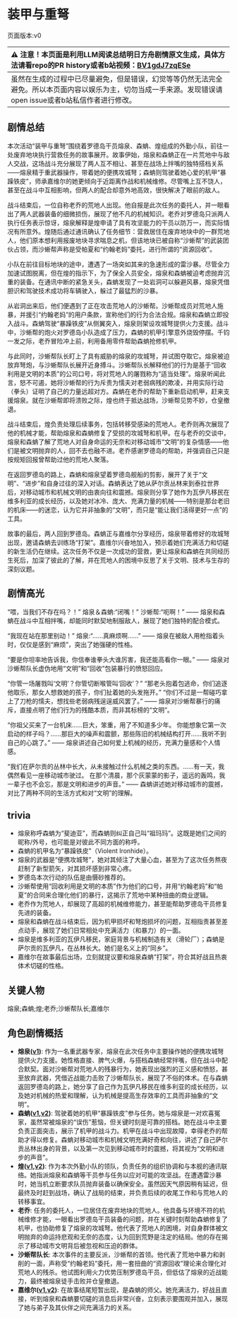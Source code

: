 # 装甲与重弩
页面版本:v0
 

| :warning: 注意！本页面是利用LLM阅读总结明日方舟剧情原文生成，具体方法请看repo的PR history或者b站视频：[BV1gdJ7zqESe](https://www.bilibili.com/video/BV1gdJ7zqESe/)         |
|:----------------------------|
| 虽然在生成的过程中已尽量避免，但是错误，幻觉等等仍然无法完全避免。所以本页面内容以娱乐为主，切勿当成一手来源。发现错误请open issue或者b站私信作者进行修改。|



## 剧情总结
本次活动“装甲与重弩”围绕着罗德岛干员熔泉、森蚺、煌组成的外勤小队，前往一处废弃地块执行营救任务的故事展开。故事伊始，熔泉和森蚺正在一片荒地中与敌人交战，这场战斗充分展现了两人互不相让、甚至在战场上拌嘴的独特搭档关系——熔泉精于重武器操作，带着她的便携攻城弩；森蚺则驾驶着她心爱的机甲“暴躁铁皮”，师承嘉维尔的她更倾向于近距离作战和机械维修。尽管嘴上互不饶人，甚至在战斗中互相影响，但两人的配合却意外地高效，很快解决了眼前的敌人。

战斗结束后，一位自称老乔的荒地人出现。他自报是此次任务的委托人，并一眼看出了两人武器装备的细微损伤，展现了他不凡的机械知识。老乔对罗德岛只派两人执行任务表示惊讶，熔泉解释是煌申请了具有攻坚能力的干员以防万一，而实际情况有所意外。煌随后通过通讯确认了任务细节：营救居住在废弃地块中的一群荒地人，他们原本想利用报废地块寻求喘息之机，但该地块已被自称“沙蜥帮”的武装团伙占领，而沙蜥帮声称是受帕夏和“约翰老妈”委托，进行所谓的“资源回收”。

小队在前往目标地块的途中，遭遇了一场突如其来的急速形成的雷沙暴。尽管全力加速试图脱离，但在煌的指示下，为了保全人员安全，熔泉和森蚺被迫考虑抛弃沉重的装备。在通讯中断的紧急关头，森蚺发现了一处岩洞可以躲避风暴，熔泉凭借胆识和驾驶技术成功将车辆驶入，躲过了最猛烈的沙暴。

从岩洞出来后，他们便遇到了正在攻击荒地人的沙蜥帮。沙蜥帮成员对荒地人施暴，并援引“约翰老妈”的用户条款，宣称他们的行为合法合规。熔泉和森蚺立即投入战斗。森蚺驾驶“暴躁铁皮”从侧翼突入，熔泉则架设攻城弩提供火力支援。战斗中，沙蜥帮的炮火对罗德岛小队造成了压力，森蚺的机甲引擎意外烧毁停摆。千钧一发之际，老乔冒险冲上前，利用备用零件帮助森蚺抢修机甲。

与此同时，沙蜥帮队长盯上了具有威胁的熔泉的攻城弩，并试图夺取它。熔泉被迫放弃弩炮，与沙蜥帮队长展开近身搏斗。沙蜥帮队长解释他们的行为是基于“回收利用是文明的本质”的公司口号，将对荒地人的屠戮称为“适当处理”。熔泉听闻此言，怒不可遏，她将沙蜥帮的行为斥责为懦夫对老弱病残的欺凌，并用实际行动（拳头）证明了自己的力量远超对方。森蚺在老乔的帮助下重新启动机甲，赶来支援熔泉。就在沙蜥帮即将溃败之际，煌也终于抵达战场，沙蜥帮见势不妙，仓皇撤退。

战斗结束后，煌负责处理后续事务，包括转移受感染的荒地人。老乔则再次展现了他的机械才能，帮助熔泉和森蚺修复了受损的攻城弩和机甲。在与老乔的交谈中，熔泉和森蚺了解了荒地人对自身命运的无奈和对移动城市“文明”的复杂情感——他们是被文明抛弃的人，回不去也融不进。老乔感谢罗德岛的帮助，并强调自己只是按规矩回报曾帮助过他的荒地人聚落。

在返回罗德岛的路上，森蚺和熔泉望着罗德岛舰船的剪影，展开了关于“文明”、“进步”和自身过往的深入对话。森蚺表达了她从萨尔贡丛林来到泰拉世界后，对移动城市和机械文明的由衷向往和震撼。熔泉则分享了她作为瓦伊凡移民在维多利亚的成长经历，以及她对冰冷、庞大、充满力量的机械——特别是那台老旧的机床——的迷恋，认为它并非抽象的“文明”，而只是“能让我们活得更好一点”的工具。

故事的最后，两人回到罗德岛。森蚺正与嘉维尔分享经历，熔泉带着修好的攻城弩出现，邀请森蚺去训练场“打架”。嘉维尔兴奋地加入，预示着她们充满活力和切磋的新生活仍在继续。这次任务不仅是一次成功的营救，更让熔泉和森蚺在共同经历生死后，加深了彼此的了解，并在荒地人的困境中反思了关于文明、技术与生存的深刻议题。
## 剧情高光
“喂，当我们不存在吗？！”
熔泉＆森蚺:“闭嘴！”
沙蜥帮:“呃啊！”
—— 熔泉和森蚺在战斗中互相拌嘴，却能同时默契地制服敌人，展现了她们独特的配合模式。

“我现在站在那里别动！”
熔泉:“......真麻烦啊......”
—— 熔泉在被敌人用枪指着头时，仅仅是感到“麻烦”，突出了她强硬的性格。

“要是你坦率地告诉我，你信奉谁拳头大谁厉害，我还能高看你一眼。”
—— 熔泉对沙蜥帮队长虚伪地用“文明”和“回收”包装暴行的愤怒回应。

“你管一场屠戮叫‘文明’？你管切断喉管叫‘回收’？”
“那老头抱着包逃命，你们追逐他取乐，那女人想救她的孩子，你们扯着她的头发拖开。”
“你们不过是一帮碰巧拿上了刀枪的懦夫，想找些老弱病残逞逞威风罢了。”
—— 熔泉对沙蜥帮暴行的痛斥，直接点明了他们行为的残酷本质，而非其标榜的“文明”。

“你祖父买来了一台机床......巨大，笨重，用了不知道多少年。 你能想象它第一次启动的样子吗？......那巨大的噪声和震颤，那些陈旧的机械结构打开......我听不到自己的心跳了。”
—— 熔泉讲述自己如何爱上机械的经历，充满力量感和个人情感。

“我们在萨尔贡的丛林中长大，从未接触过什么机械之类的东西。......有一天，我偶然看见一座移动城市驶过。 在那个清晨，那个灰蒙蒙的影子，遥远的轰鸣，我一辈子也不会忘，那是文明和进步的声音。”
—— 森蚺讲述她对移动城市的震撼，对比了两种不同的生活方式和对“文明”的理解。
## trivia
*   熔泉称呼森蚺为“斐迪亚”，而森蚺则纠正自己叫“祖玛玛”。这既是她们之间的昵称/外号，也可能是对彼此不同方面的称呼。
*   森蚺的机甲名为“暴躁铁皮”（Violent Ironhide）。
*   熔泉的武器是“便携攻城弩”，她对其倾注了大量心血，甚至为了这次任务熬夜赶制了新型箭矢，对其损坏感到非常心疼。
*   罗德岛本次行动的队伍是由慑砂推荐的。
*   沙蜥帮使用“回收利用是文明的本质”作为他们的口号，并用“约翰老妈”和“帕夏”的合同来合理化他们的暴行，这揭示了荒地中某种扭曲的商业逻辑。
*   老乔作为荒地人，却展现了高超的机械维修能力，甚至能帮助罗德岛干员修复先进的装备。
*   熔泉和森蚺在战斗结束后，因为机甲损坏和弩炮损坏的问题，互相指责甚至差点动手，展现了她们日常相处中充满活力（和暴力）的一面。
*   熔泉是维多利亚的瓦伊凡移民，家庭背景与机械制造有关（滑轮厂）；森蚺是萨尔贡的瓦伊凡，在丛林长大。她们是名义上的“同乡”。
*   嘉维尔在故事最后出场，立刻就提议要和熔泉森蚺“打架”，符合其好战且热衷体术切磋的性格。
## 关键人物
熔泉;森蚺;煌;老乔;沙蜥帮队长;嘉维尔
## 角色剧情概括
-   **熔泉([v1](../chars/char_363_toddi.md))**: 作为一名重武器专家，熔泉在此次任务中主要操作她的便携攻城弩提供火力支援。她性格直接、脾气火爆，与搭档森蚺经常拌嘴，但在战斗中配合默契。面对沙蜥帮对荒地人的残暴行为，她表现出强烈的正义感和愤怒，甚至放弃武器，凭借近战能力击败了沙蜥帮队长，展现了不俗的体术。在与森蚺返回罗德岛的路上，她分享了自己作为瓦伊凡移民在维多利亚的成长经历，以及她对机械的热爱和理解，认为机械是提高生存效率的工具而非抽象的“文明”。
-   **森蚺([v1](../chars/char_416_zumama.md),[v2](../char_v3/char_416_zumama.md))**: 驾驶着她的机甲“暴躁铁皮”参与任务。她与熔泉是一对欢喜冤家，虽然常被熔泉的“误伤”惹恼，但关键时刻是可靠的搭档。她在战斗中主要负责正面突击，展示了机甲的战斗力。机甲在战斗中出现故障，幸得老乔的帮助才得以修复。森蚺对移动城市和机械文明充满好奇和向往，讲述了自己萨尔贡丛林出身的背景，以及第一次见到移动城市时的震撼，将其视为“文明和进步的声音”。
-   **煌([v1](../chars/char_017_huang.md),[v2](../char_v3/char_017_huang.md))**: 作为本次外勤小队的领队，负责任务的组织协调和与本舰的通讯联络。她指派熔泉和森蚺等干员参与任务以应对可能的攻坚战。在遭遇雷沙暴时，她当机立断要求队员抛弃装备以确保安全。虽然因天气原因稍有延迟，但最终及时赶到战场，确认了战局的结束，并负责后续的收尾工作和与荒地人的转移事宜。
-   **老乔**: 任务的委托人，一位居住在废弃地块的荒地人。他具备与环境不符的机械维修才能，一眼看出罗德岛干员装备的问题，并在关键时刻帮助森蚺修复了机甲，也协助修复了熔泉的攻城弩。他代表了荒地人的困境，对自身群体被文明抛弃的命运持悲观和无奈的态度，认为回到荒野是注定的结局。他的存在揭示了移动城市文明背后被忽视和压迫的群体。
-   **沙蜥帮队长**: 本次事件的主要反派，沙蜥帮的首领。他代表了荒地中暴力和剥削的一面，声称受“约翰老妈”委托，用一套扭曲的“资源回收”理论来合理化对荒地人的残杀。他试图利用火力优势压制罗德岛干员，但低估了熔泉的近战能力，最终被熔泉徒手击败并仓皇撤退。
-   **嘉维尔([v1](../chars/char_187_ccheal.md),[v2](../char_v3/char_187_ccheal.md))**: 在故事结尾短暂出现，是森蚺的师父。她充满活力，好战且直接，听到熔泉和森蚺要切磋的消息后非常兴奋，立刻表示要围观并加入，展现了她与弟子及其伙伴之间充满活力的关系。